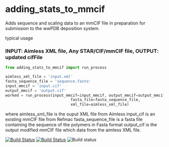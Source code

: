 # adding_stats_to_mmcif

Adds sequence and scaling data to an mmCIF file in preparation for submission to the wwPDB deposition system.

typical usage

### INPUT: Aimless XML file, Any STAR/CIF/mmCIF file, OUTPUT: updated cifFile
```python
from adding_stats_to_mmcif import run_process

aimless_xml_file = 'input.xml'
fasta_sequence_file = 'sequence.fasta'
input_mmcif = 'input.cif'
output_mmcif = 'output.cif'
worked = run_process(input_mmcif=input_mmcif, output_mmcif=output_mmcif,
                             fasta_file=fasta_sequence_file,
                             xml_file=aimless_xml_file)
```
where
aimless_xml_file is the ouput XML file from Aimless
input_cif is an existing mmCIF file from Refmac
fasta_sequence_file is a fasta file containing the sequence of the polymers in Fasta format
output_cif is the output modified mmCIF file which data from the aimless XML file.

[![Build Status](https://travis-ci.org/berrisfordjohn/adding_stats_to_mmcif.svg?branch=master)](https://travis-ci.org/berrisfordjohn/adding_stats_to_mmcif)
[![Build Status](https://dev.azure.com/berrisfordjohn/berrisford_john/_apis/build/status/berrisfordjohn.adding_stats_to_mmcif?branchName=master)](https://dev.azure.com/berrisfordjohn/berrisford_john/_build/latest?definitionId=2&branchName=master)
![Build status](https://github.com/berrisfordjohn/adding_stats_to_mmcif/actions/workflows/tests.yml/badge.svg)
